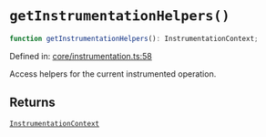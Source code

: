 # `getInstrumentationHelpers()`

```ts
function getInstrumentationHelpers(): InstrumentationContext;
```

Defined in: [core/instrumentation.ts:58](https://github.com/adobe/commerce-integration-starter-kit/blob/86a7b96f6f56ae964aa8997541d4360d7dfdd7b9/packages/aio-sk-lib-telemetry/source/core/instrumentation.ts#L58)

Access helpers for the current instrumented operation.

## Returns

[`InstrumentationContext`](../interfaces/InstrumentationContext.md)
